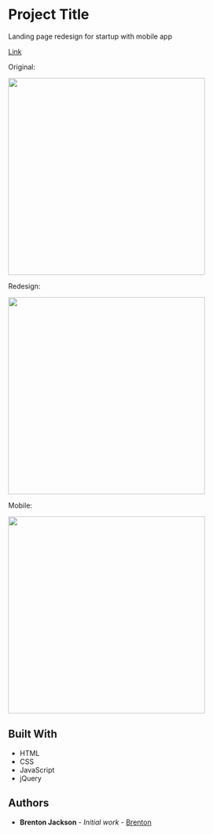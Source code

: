 # Project Title

Landing page redesign for startup with mobile app

[Link](https://agitated-goldwasser-63c2e7.netlify.app/)

Original:

<img src="original.gif" width=400px><br>

Redesign:

<img src="redesign.gif" width=400px><br>

Mobile:

<img src="http://g.recordit.co/bVkXiFqAq7.gif"  height=400px><br>


## Built With

* HTML
* CSS
* JavaScript
* jQuery



## Authors

* **Brenton Jackson** - *Initial work* - [Brenton](https://github.com/brentonjackson)



